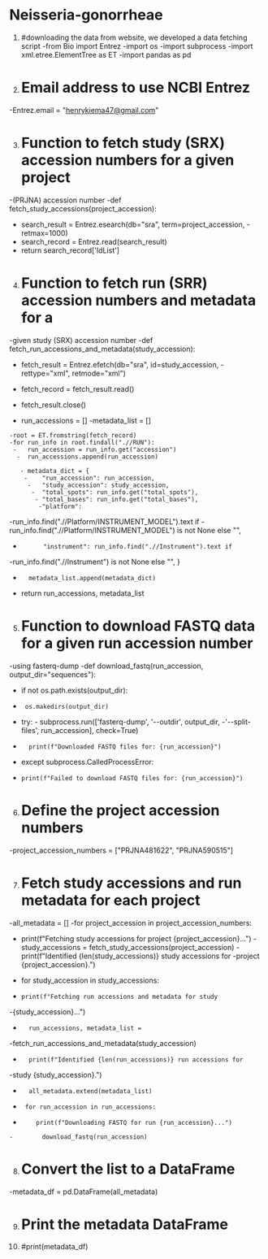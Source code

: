 # Neisseria-gonorrheae
1. #downloading the data from website, we developed a data fetching script
-from Bio import Entrez
-import os
-import subprocess
-import xml.etree.ElementTree as ET
-import pandas as pd

2. # Email address to use NCBI Entrez
-Entrez.email = "henrykiema47@gmail.com"

3. # Function to fetch study (SRX) accession numbers for a given project
-(PRJNA) accession number
-def fetch_study_accessions(project_accession):
  -  search_result = Entrez.esearch(db="sra", term=project_accession,
-retmax=1000)
 -   search_record = Entrez.read(search_result)
  -  return search_record['IdList']

4. # Function to fetch run (SRR) accession numbers and metadata for a
-given study (SRX) accession number
-def fetch_run_accessions_and_metadata(study_accession):
 -   fetch_result = Entrez.efetch(db="sra", id=study_accession,
-rettype="xml", retmode="xml")
 -   fetch_record = fetch_result.read()
  -  fetch_result.close()

   - run_accessions = []
    -metadata_list = []

    -root = ET.fromstring(fetch_record)
    -for run_info in root.findall(".//RUN"):
     -   run_accession = run_info.get("accession")
      -  run_accessions.append(run_accession)

       - metadata_dict = {
        -    "run_accession": run_accession,
         -   "study_accession": study_accession,
          -  "total_spots": run_info.get("total_spots"),
           - "total_bases": run_info.get("total_bases"),
            -"platform":
-run_info.find(".//Platform/INSTRUMENT_MODEL").text if
-run_info.find(".//Platform/INSTRUMENT_MODEL") is not None else "",
 -           "instrument": run_info.find(".//Instrument").text if
-run_info.find(".//Instrument") is not None else "",
        }
 -       metadata_list.append(metadata_dict)

  -  return run_accessions, metadata_list

5. # Function to download FASTQ data for a given run accession number
-using fasterq-dump
-def download_fastq(run_accession, output_dir="sequences"):
 -   if not os.path.exists(output_dir):
  -      os.makedirs(output_dir)
   - try:
    -    subprocess.run(['fasterq-dump', '--outdir', output_dir,
-'--split-files', run_accession], check=True)
 -       print(f"Downloaded FASTQ files for: {run_accession}")
  -  except subprocess.CalledProcessError:
   -     print(f"Failed to download FASTQ files for: {run_accession}")

6. # Define the project accession numbers
-project_accession_numbers = ["PRJNA481622", "PRJNA590515"]

7. # Fetch study accessions and run metadata for each project
-all_metadata = []
-for project_accession in project_accession_numbers:
   - print(f"Fetching study accessions for project {project_accession}...")
    -study_accessions = fetch_study_accessions(project_accession)
    -print(f"Identified {len(study_accessions)} study accessions for
-project {project_accession}.")

  -  for study_accession in study_accessions:
   -     print(f"Fetching run accessions and metadata for study
-{study_accession}...")
 -       run_accessions, metadata_list =
-fetch_run_accessions_and_metadata(study_accession)
 -       print(f"Identified {len(run_accessions)} run accessions for
-study {study_accession}.")

 -       all_metadata.extend(metadata_list)
  -      for run_accession in run_accessions:
   -         print(f"Downloading FASTQ for run {run_accession}...")
    -        download_fastq(run_accession)

8. # Convert the list to a DataFrame
-metadata_df = pd.DataFrame(all_metadata)

9. # Print the metadata DataFrame
10. #print(metadata_df)

